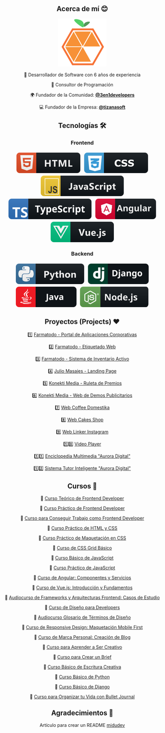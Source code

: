 <section align="center">
 
## Acerca de mí :blush:

<img src="./imgs/logo12022.png" alt="Logo 1er Semestre 2022" height="150px">
 
<div align="center">

🚀  Desarrollador de Software con 6 años de experiencia
 
:sparkling_heart: Consultor de Programación

🌍 Fundador de la Comunidad: **[@3en1developers](https://github.com/3en1developers)**

:computer: Fundador de la Empresa: **[@tizanasoft](https://github.com/tizanasoft)**
 
</div>

</section>

<section align="center">

## Tecnologías 🛠️

<div align="center">

### Frontend

<p align="center">

 <img src="./imgs/html.svg" alt="HTML" style="vertical-align:top; margin:4px">
 
  <img src="./imgs/css.svg" alt="CSS" style="vertical-align:top; margin:4px">

 <img src="./imgs/js.svg" alt="JavaScript" style="vertical-align:top; margin:4px">

 <img src="./imgs/ts.svg" alt="TypeScript" style="vertical-align:top; margin:4px">
 
 <img src="./imgs/angular.svg" alt="Angular" style="vertical-align:top; margin:4px">

 <img src="./imgs/vue.svg" alt="Vue" style="vertical-align:top; margin:4px">
  
</p>
</div>

</section>

<section align="center">
 
### Backend

<p align="center">
 
  <img src="https://raw.githubusercontent.com/8bithemant/8bithemant/master/svg/dev/languages/python.svg" alt="Python" style="vertical-align:top; margin:4px">

 <img src="./imgs/django.svg" alt="Django" style="vertical-align:top; margin:4px">

 <img src="./imgs/java.svg" alt="Java" style="vertical-align:top; margin:4px">

 <img src="./imgs/nodejs.svg" alt="Node.js" style="vertical-align:top; margin:4px">
</p>

</section>

<section align="center">

## Proyectos (Projects) ❤️
 
1️⃣ [Farmatodo - Portal de Aplicaciones Corporativas](https://github.com/achique-luisdan/farmatodo-portal-aplicaciones-corporativas)
 
2️⃣ [Farmatodo - Etiquetado Web](https://github.com/achique-luisdan/farmatodo-etiquetado-web)

3️⃣ [Farmatodo - Sistema de Inventario Activo](https://github.com/achique-luisdan/farmatodo-sistema-inventario-activo)
 
4️⃣ [Julio Masajes - Landing Page](https://github.com/achique-luisdan/web-julio-masajes) 

5️⃣ [Konekti Media - Ruleta de Premios]() 

6️⃣ [Konekti Media - Web de Demos Publicitarios]()

7️⃣ [Web Coffee Domestika](https://github.com/achique-luisdan/web-coffee-domestika)
 
8️⃣ [Web Cakes Shop](https://github.com/achique-luisdan/web-cake-shop)

9️⃣ [Web Linker Instagram](https://github.com/achique-luisdan/web-linker-instagram)
 
1️⃣0️⃣ [Video Player](https://github.com/achique-luisdan/video-player)

1️⃣1️⃣ [Enciclopedia Multimedia "Aurora Digital"](https://github.com/achique-luisdan/em-aurora-digital)

1️⃣2️⃣ [Sistema Tutor Inteligente "Aurora Digital"](https://github.com/achique-luisdan/sti-aurora-digital)
 
</section>

<section align="center">

## Cursos :bookmark_tabs:

:large_blue_circle: [Curso Teórico de Frontend Developer](https://platzi.com/p/achiqueluisdan/curso/2467-frontend-developer/diploma/detalle/)
	
:large_blue_circle: [Curso Práctico de Frontend Developer](https://platzi.com/p/achiqueluisdan/curso/2477-frontend-developer-practico/diploma/detalle/)

:large_blue_circle: [Curso para Conseguir Trabajo como Frontend Developer](https://platzi.com/p/achiqueluisdan/curso/2641-conseguir-trabajo-frontend/diploma/detalle/)

:large_blue_circle: [Curso Práctico de HTML y CSS](https://platzi.com/p/achiqueluisdan/curso/1758-html-practico/diploma/detalle/)

:large_blue_circle: [Curso Práctico de Maquetación en CSS](https://platzi.com/p/achiqueluisdan/curso/1744-practico-css/diploma/detalle/)

:large_blue_circle: [Curso de CSS Grid Básico](https://platzi.com/p/achiqueluisdan/curso/2474-css-grid/diploma/detalle/)

:large_blue_circle: [Curso Básico de JavaScript](https://platzi.com/p/achiqueluisdan/curso/1814-basico-javascript/diploma/detalle/)

:large_blue_circle: [Curso Práctico de JavaScript](https://platzi.com/p/achiqueluisdan/curso/2327-javascript-practico-2021/diploma/detalle/)

:large_blue_circle: [Curso de Angular: Componentes y Servicios](https://platzi.com/p/achiqueluisdan/curso/2486-angular-componentes/diploma/detalle/)

:large_blue_circle: [Curso de Vue.js: Introducción y Fundamentos](https://platzi.com/p/achiqueluisdan/curso/2819-vuejs/diploma/detalle/)

:large_blue_circle: [Audiocurso de Frameworks y Arquitecturas Frontend: Casos de Estudio](https://platzi.com/p/achiqueluisdan/curso/4623-arquitectura-frontend/diploma/detalle/)

:large_blue_circle: [Curso de Diseño para Developers](https://platzi.com/p/achiqueluisdan/curso/1906-diseno-programadores/diploma/detalle/)

:large_blue_circle: [Audiocurso Glosario de Términos de Diseño](https://platzi.com/p/achiqueluisdan/curso/2475-glosario-ux/diploma/detalle/)

:large_blue_circle: [Curso de Responsive Design: Maquetación Mobile First](https://platzi.com/p/achiqueluisdan/curso/2030-mobile-first/diploma/detalle/)

:large_blue_circle: [Curso de Marca Personal: Creación de Blog](https://platzi.com/p/achiqueluisdan/curso/2593-blog-personal/diploma/detalle/)

:large_blue_circle: [Curso para Aprender a Ser Creativo](https://platzi.com/p/achiqueluisdan/curso/3097-aprendercreatividad/diploma/detalle/)

:large_blue_circle: [Curso para Crear un Brief](https://platzi.com/p/achiqueluisdan/curso/3160-brief-marketing/diploma/detalle/)

:large_blue_circle: [Curso Básico de Escritura Creativa](https://platzi.com/p/achiqueluisdan/curso/2781-escritura-basica/diploma/detalle/)

:large_blue_circle: [Curso Básico de Python](https://platzi.com/p/achiqueluisdan/curso/1937-python-basico/diploma/detalle/)
	
:large_blue_circle: [Curso Básico de Django](https://platzi.com/p/achiqueluisdan/curso/2694-django/diploma/detalle/)

:large_blue_circle: [Curso para Organizar tu Vida con Bullet Journal](https://platzi.com/p/achiqueluisdan/curso/3094-bullet-journal/diploma/detalle/)
	
## Agradecimientos 🎁

Artículo para crear un README
[midudev](https://midu.dev/como-crear-tu-perfil-de-github-con-readme/)
</section>
